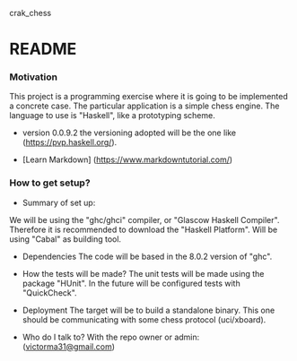 crak_chess
# README #

### Motivation ###
This project is a programming exercise where it is going to be
implemented a concrete case. The particular application is a simple
chess engine. The language to use is "Haskell", like a prototyping
scheme.

* version 0.0.9.2
the versioning adopted will be the one like
(https://pvp.haskell.org/).

* [Learn Markdown] (https://www.markdowntutorial.com/)

### How to get setup? ###

* Summary of set up:

We will be using the "ghc/ghci" compiler, or "Glascow Haskell
Compiler". Therefore it is recommended to download the "Haskell
Platform". Will be using "Cabal" as building tool.

* Dependencies
The code will be based in the 8.0.2 version of "ghc".

* How the tests will be made?
The unit tests will be made using the package "HUnit". In the future
will be configured tests with "QuickCheck".

* Deployment
The target will be to build a standalone binary. This one should be
communicating with some chess protocol (uci/xboard). 

* Who do I talk to?
With the repo owner or admin:
(victorma31@gmail.com)

